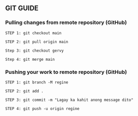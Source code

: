 ## GIT GUIDE

### Pulling changes from remote repository (GitHub)

    STEP 1: git checkout main

    STEP 2: git pull origin main

    Step 3: git checkout gervy

    Step 4: git merge main

### Pushing your work to remote repository (GitHub)

    STEP 1: git branch -M regine

    STEP 2: git add .

    STEP 3: git commit -m "Lagay ka kahit anong message dito"

    STEP 4: git push -u origin regine